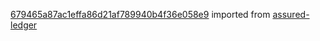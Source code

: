 [679465a87ac1effa86d21af789940b4f36e058e9](https://github.com/insolar/assured-ledger/commit/679465a87ac1effa86d21af789940b4f36e058e9) imported from [assured-ledger](https://github.com/insolar/assured-ledger)
